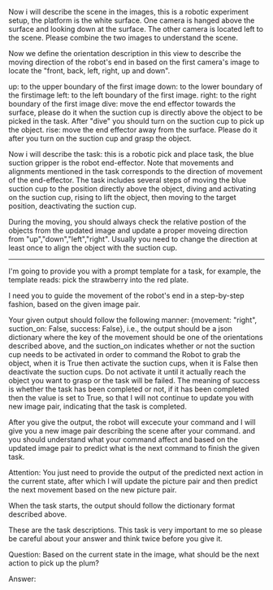 Now i will describe the scene in the images, this is a robotic experiment setup, the platform is the white surface. One camera is hanged above the surface and looking down at the surface. The other camera is located left to the scene. Please combine the two images to understand the scene.

Now we define the orientation description in this view to describe the moving direction of the robot's end in based on the first camera's image to locate the "front, back, left, right, up and down".


up: to the upper boundary of the first image
down: to the lower boundary of the firstimage
left: to the left boundary of the first image.
right: to the right boundary of the first image
dive: move the end effector towards the surface, please do it when the suction cup is directly above the object to be picked in the task. After "dive" you should turn on the suction cup to pick up the object.
rise: move the end effector away from the surface. Please do it after you turn on the suction cup and grasp the object.

Now i will describe the task: this is a robotic pick and place task, the blue suction gripper is the robot end-effector. Note that movements and alignments mentioned in the task corresponds to the direction of movement of the end-effector. The task includes several steps of moving the blue suction cup to the position directly above the object, diving and activating on the suction cup, rising to lift the object, then moving to the target position, deactivating the suction cup.

During the moving, you should always check the relative postion of the objects from the updated image and update a proper moveing direction from "up","down","left","right". Usually you need to change the direction at least once to align the object with the suction cup.
 
------
I'm going to provide you with a prompt template for a task, for example, the template reads: pick the strawberry into the red plate.
 
I need you to guide the movement of the robot's end in a step-by-step fashion, based on the given image pair.
 
Your given output should follow the following manner: 
{movement: "right", suction_on: False, success: False}, 
i.e., the output should be a json dictionary where the key of the movement should be one of the orientations described above, and the suction_on indicates whether or not the suction cup needs to be activated in order to command the Robot to grab the object, when it is True then activate the suction cups, when it is False then deactivate the suction cups. Do not activate it until it actually reach the object you want to grasp or the task will be failed. The meaning of success is whether the task has been completed or not, if it has been completed then the value is set to True, so that I will not continue to update you with new image pair, indicating that the task is completed. 

After you give the output, the robot will excecute your command and I will give you a new image pair describing the scene after your command. and you should understand what your command affect and based on the updated image pair to predict what is the next command to finish the given task.
 
Attention: You just need to provide the output of the predicted next action in the current state, after which I will update the picture pair and then predict the next movement based on the new picture pair.
 
When the task starts, the output should follow the dictionary format described above.

These are the task descriptions. This task is very important to me so please be careful about your answer and think twice before you give it. 

Question: Based on the current state in the image, what should be the next action to pick up the plum?

Answer: